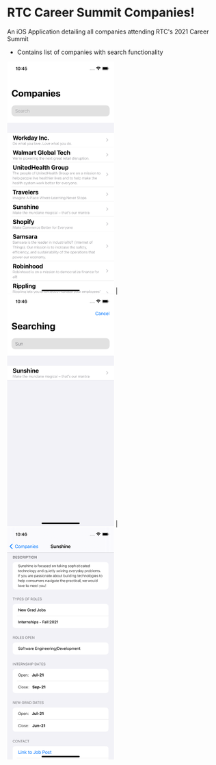 # RTC Career Summit Companies!

An iOS Application detailing all companies attending RTC's 2021 Career Summit
* Contains list of companies with search functionality


<img src="https://github.com/jazniv/rtc-companies/blob/main/Images/search.png" width="250"> | <img src="https://github.com/jazniv/rtc-companies/blob/main/Images/home.png" width="250"> | <img src="https://github.com/jazniv/rtc-companies/blob/main/Images/detail.png" width="250">
